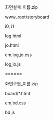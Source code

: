화면설계_이름.zip

www_root/storyboard

i0, i1

log.html

jo.html

cm,log,jo.css

log,jo.js

======

화면구현_이름.zip

board/*.html

cm,bd.css

bd.js

